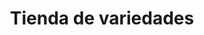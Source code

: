 ---
title: "Tienda de variedades"
url: /ciudad-satelite/tienda-de-variedades-arturo-ballivian-otero-8/
shop: Lebensmittel
---